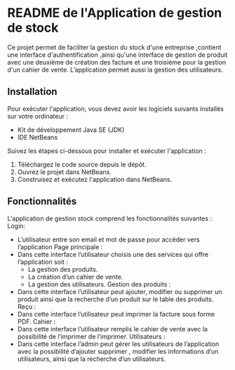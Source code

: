 
# README de l'Application de gestion de stock

Ce projet permet de faciliter la gestion du stock d'une entreprise ,contient une interface d'authentification ,ainsi qu'une interface de gestion de produit avec une deuxième de création des facture et une troisième pour la gestion d'un cahier de vente. L’application permet aussi la gestion des utilisateurs.
## Installation

Pour exécuter l'application, vous devez avoir les logiciels suivants installés sur votre ordinateur :

- Kit de développement Java SE (JDK)
- IDE NetBeans

Suivez les étapes ci-dessous pour installer et exécuter l'application :

1. Téléchargez le code source depuis le dépôt.
2. Ouvrez le projet dans NetBeans.
3. Construisez et exécutez l'application dans NetBeans.

## Fonctionnalités

L'application de gestion stock comprend les fonctionnalités suivantes :
     Login:
- L’utilisateur entre son email et mot de passe pour accéder vers l’application
     Page principale :
- Dans cette interface l’utilisateur choisis une des services qui offre l’application soit :
   - La gestion des produits.
   - La création d’un cahier de vente.
   - La gestion des utilisateurs.
    Gestion des produits :
-  Dans cette interface l’utilisateur peut ajouter, modifier ou supprimer un produit ainsi que la recherche d’un produit sur le table des produits.
     Reçu :
-  Dans cette interface l’utilisateur peut imprimer la facture sous forme PDF.
     Cahier :
-  Dans cette interface l’utilisateur remplis le cahier de vente avec la possibilité de l’imprimer de l’imprimer.
      Utilisateurs :
-  Dans cette interface l’admin peut gérer les utilisateurs de l’application avec la possibilité d’ajouter supprimer , modifier les informations d’un utilisateurs, ainsi que la recherche d’un utilisateurs. 
